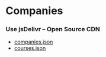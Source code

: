 # Companies

### Use jsDelivr – Open Source CDN
 * [companies.json](https://cdn.jsdelivr.net/gh/senseyedeveloper/geomapassets/companies/data/v1.json)
 * [courses.json](https://cdn.jsdelivr.net/gh/senseyedeveloper/geomapassets/courses.json)
